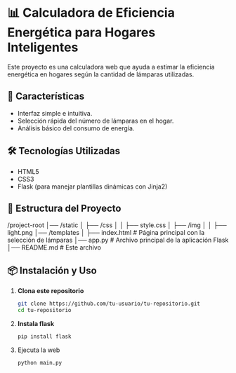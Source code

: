 # 📊 Calculadora de Eficiencia Energética para Hogares Inteligentes  

Este proyecto es una calculadora web que ayuda a estimar la eficiencia energética en hogares según la cantidad de lámparas utilizadas.  

## 🚀 Características  

- Interfaz simple e intuitiva.  
- Selección rápida del número de lámparas en el hogar.  
- Análisis básico del consumo de energía.  

## 🛠️ Tecnologías Utilizadas  

- HTML5  
- CSS3  
- Flask (para manejar plantillas dinámicas con Jinja2)  

## 📂 Estructura del Proyecto  
/project-root │── /static │ ├── /css │ │ ├── style.css │ ├── /img │ │ ├── light.png │── /templates │ ├── index.html # Página principal con la selección de lámparas │── app.py # Archivo principal de la aplicación Flask │── README.md # Este archivo

## 📦 Instalación y Uso  

1. **Clona este repositorio**  
   ```bash
   git clone https://github.com/tu-usuario/tu-repositorio.git
   cd tu-repositorio
2. **Instala flask**
   ```bash
   pip install flask
3. Ejecuta la web
   ```bash
   python main.py
